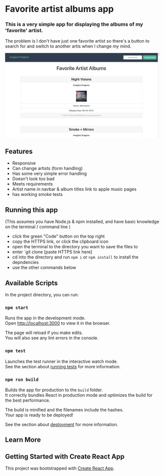 # Favorite artist albums app

### This is a very simple app for displaying the albums of my 'favorite' artist.

The problem is I don't have just one favorite artist so there's a button to search for and switch to another artis when I change my mind.

![Favorite artist albums app screen shot](public/Screen_Shot.png)

## Features

- Responsive
- Can change artists (form handling)
- Has some very simple error handling
- Doesn't look too bad
- Meets requirements
- Artist name in navbar & album titles link to apple music pages
- has working smoke tests 

## Running this app

(This assumes you have Node.js & npm installed, 
and have basic knowledge on the terminal / command line )

* click the green "Code" button on the top right
* copy the HTTPS link, or click the clipboard icon
* open the terminal to the directory you want to save the files to
* enter `git clone [paste HTTPS link here]
* cd into the directory and run `npm i` or `npm install` to install the depndencies
* use the other commands below



## Available Scripts

In the project directory, you can run:

### `npm start`

Runs the app in the development mode.\
Open [http://localhost:3000](http://localhost:3000) to view it in the browser.

The page will reload if you make edits.\
You will also see any lint errors in the console.

### `npm test`

Launches the test runner in the interactive watch mode.\
See the section about [running tests](https://facebook.github.io/create-react-app/docs/running-tests) for more information.

### `npm run build`

Builds the app for production to the `build` folder.\
It correctly bundles React in production mode and optimizes the build for the best performance.

The build is minified and the filenames include the hashes.\
Your app is ready to be deployed!

See the section about [deployment](https://facebook.github.io/create-react-app/docs/deployment) for more information.


## Learn More

## Getting Started with Create React App

This project was bootstrapped with [Create React App](https://github.com/facebook/create-react-app).
